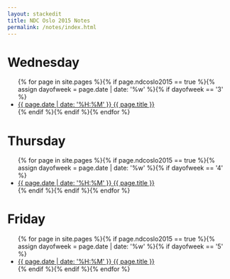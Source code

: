 ```yaml
---
layout: stackedit
title: NDC Oslo 2015 Notes
permalink: /notes/index.html
---
```


<h1>Wednesday</h1>
<ul>
{% for page in site.pages %}{% if page.ndcoslo2015 == true %}{% assign dayofweek = page.date | date: '%w' %}{% if dayofweek == '3' %}
<li>
  <a href="{{ page.url }}">{{ page.date | date: '%H:%M' }} {{ page.title }}</a>
</li>
{% endif %}{% endif %}{% endfor %}
</ul>

<h1>Thursday</h1>
<ul>
{% for page in site.pages %}{% if page.ndcoslo2015 == true %}{% assign dayofweek = page.date | date: '%w' %}{% if dayofweek == '4' %}
<li>
  <a href="{{ page.url }}">{{ page.date | date: '%H:%M' }} {{ page.title }}</a>
</li>
{% endif %}{% endif %}{% endfor %}
</ul>

<h1>Friday</h1>
<ul>
{% for page in site.pages %}{% if page.ndcoslo2015 == true %}{% assign dayofweek = page.date | date: '%w' %}{% if dayofweek == '5' %}
<li>
  <a href="{{ page.url }}">{{ page.date | date: '%H:%M' }} {{ page.title }}</a>
</li>
{% endif %}{% endif %}{% endfor %}
</ul>